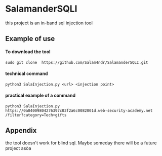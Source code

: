 
# SalamanderSQLI

this project is an in-band sql injection tool

## Example of use

#### To download the tool


``` 
sudo git clone  https://github.com/Salam4ndr/SalamanderSQLI.git
```

#### technical command


```
python3 SalaInjection.py <url> <injection point> 
```

#### practical example of a command

```
python3 SalaInjection.py  https://0a04009804276397c03f2a6c0082001d.web-security-academy.net   /filter?category=Tech+gifts
```



## Appendix

the tool doesn't work for blind sql. Maybe someday there will be a future project
asòa
